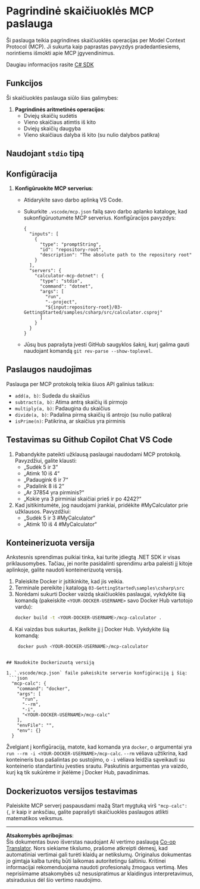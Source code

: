 <!--
CO_OP_TRANSLATOR_METADATA:
{
  "original_hash": "882aae00f1d3f007e20d03b883f44afa",
  "translation_date": "2025-08-26T20:43:06+00:00",
  "source_file": "03-GettingStarted/samples/csharp/README.md",
  "language_code": "lt"
}
-->
# Pagrindinė skaičiuoklės MCP paslauga

Ši paslauga teikia pagrindines skaičiuoklės operacijas per Model Context Protocol (MCP). Ji sukurta kaip paprastas pavyzdys pradedantiesiems, norintiems išmokti apie MCP įgyvendinimus.

Daugiau informacijos rasite [C# SDK](https://github.com/modelcontextprotocol/csharp-sdk)

## Funkcijos

Ši skaičiuoklės paslauga siūlo šias galimybes:

1. **Pagrindinės aritmetinės operacijos**:
   - Dviejų skaičių sudėtis
   - Vieno skaičiaus atimtis iš kito
   - Dviejų skaičių daugyba
   - Vieno skaičiaus dalyba iš kito (su nulio dalybos patikra)

## Naudojant `stdio` tipą

## Konfigūracija

1. **Konfigūruokite MCP serverius**:
   - Atidarykite savo darbo aplinką VS Code.
   - Sukurkite `.vscode/mcp.json` failą savo darbo aplanko kataloge, kad sukonfigūruotumėte MCP serverius. Konfigūracijos pavyzdys:

     ```jsonc
     {
       "inputs": [
         {
           "type": "promptString",
           "id": "repository-root",
           "description": "The absolute path to the repository root"
         }
       ],
       "servers": {
         "calculator-mcp-dotnet": {
           "type": "stdio",
           "command": "dotnet",
           "args": [
             "run",
             "--project",
             "${input:repository-root}/03-GettingStarted/samples/csharp/src/calculator.csproj"
           ]
         }
       }
     }
     ```

   - Jūsų bus paprašyta įvesti GitHub saugyklos šaknį, kurį galima gauti naudojant komandą `git rev-parse --show-toplevel`.

## Paslaugos naudojimas

Paslauga per MCP protokolą teikia šiuos API galinius taškus:

- `add(a, b)`: Sudeda du skaičius
- `subtract(a, b)`: Atima antrą skaičių iš pirmojo
- `multiply(a, b)`: Padaugina du skaičius
- `divide(a, b)`: Padalina pirmą skaičių iš antrojo (su nulio patikra)
- `isPrime(n)`: Patikrina, ar skaičius yra pirminis

## Testavimas su Github Copilot Chat VS Code

1. Pabandykite pateikti užklausą paslaugai naudodami MCP protokolą. Pavyzdžiui, galite klausti:
   - „Sudėk 5 ir 3“
   - „Atimk 10 iš 4“
   - „Padaugink 6 ir 7“
   - „Padalink 8 iš 2“
   - „Ar 37854 yra pirminis?“
   - „Kokie yra 3 pirminiai skaičiai prieš ir po 4242?“
2. Kad įsitikintumėte, jog naudojami įrankiai, pridėkite #MyCalculator prie užklausos. Pavyzdžiui:
   - „Sudėk 5 ir 3 #MyCalculator“
   - „Atimk 10 iš 4 #MyCalculator“

## Konteinerizuota versija

Ankstesnis sprendimas puikiai tinka, kai turite įdiegtą .NET SDK ir visas priklausomybes. Tačiau, jei norite pasidalinti sprendimu arba paleisti jį kitoje aplinkoje, galite naudoti konteinerizuotą versiją.

1. Paleiskite Docker ir įsitikinkite, kad jis veikia.
1. Terminale pereikite į katalogą `03-GettingStarted\samples\csharp\src`
1. Norėdami sukurti Docker vaizdą skaičiuoklės paslaugai, vykdykite šią komandą (pakeiskite `<YOUR-DOCKER-USERNAME>` savo Docker Hub vartotojo vardu):
   ```bash
   docker build -t <YOUR-DOCKER-USERNAME>/mcp-calculator .
   ```
1. Kai vaizdas bus sukurtas, įkelkite jį į Docker Hub. Vykdykite šią komandą:
   ```bash
    docker push <YOUR-DOCKER-USERNAME>/mcp-calculator
  ```

## Naudokite Dockerizuotą versiją

1. `.vscode/mcp.json` faile pakeiskite serverio konfigūraciją į šią:
   ```json
    "mcp-calc": {
      "command": "docker",
      "args": [
        "run",
        "--rm",
        "-i",
        "<YOUR-DOCKER-USERNAME>/mcp-calc"
      ],
      "envFile": "",
      "env": {}
    }
   ```
   Žvelgiant į konfigūraciją, matote, kad komanda yra `docker`, o argumentai yra `run --rm -i <YOUR-DOCKER-USERNAME>/mcp-calc`. `--rm` vėliava užtikrina, kad konteineris bus pašalintas po sustojimo, o `-i` vėliava leidžia sąveikauti su konteinerio standartiniu įvesties srautu. Paskutinis argumentas yra vaizdo, kurį ką tik sukūrėme ir įkėlėme į Docker Hub, pavadinimas.

## Dockerizuotos versijos testavimas

Paleiskite MCP serverį paspausdami mažą Start mygtuką virš `"mcp-calc": {`, ir kaip ir anksčiau, galite paprašyti skaičiuoklės paslaugos atlikti matematikos veiksmus.

---

**Atsakomybės apribojimas**:  
Šis dokumentas buvo išverstas naudojant AI vertimo paslaugą [Co-op Translator](https://github.com/Azure/co-op-translator). Nors siekiame tikslumo, prašome atkreipti dėmesį, kad automatiniai vertimai gali turėti klaidų ar netikslumų. Originalus dokumentas jo gimtąja kalba turėtų būti laikomas autoritetingu šaltiniu. Kritinei informacijai rekomenduojama naudoti profesionalų žmogaus vertimą. Mes neprisiimame atsakomybės už nesusipratimus ar klaidingus interpretavimus, atsiradusius dėl šio vertimo naudojimo.